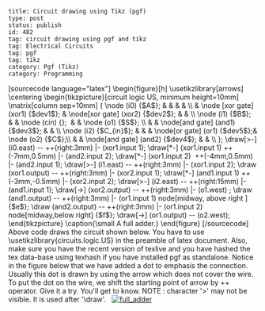 ~~~~ 
title: Circuit drawing using Tikz (pgf)
type: post
status: publish
id: 482
tag: circuit drawing using pgf and tikz
tag: Electrical Circuits
tag: pgf
tag: tikz
category: Pgf (Tikz)
category: Programming
~~~~

[sourcecode language="latex"] \\begin{figure}[h]
\\usetikzlibrary[arrows] \\centering \\begin{tikzpicture}[circuit logic
US, minimum height=10mm] \\matrix[column sep=10mm] { \\node (i0)
{\$A\$}; & & & & \\\\ & \\node [xor gate] (xor1) {\$dev1\$}; &
\\node[xor gate] (xor2) {\$dev2\$}; & & \\\\ \\node (i1) {\$B\$}; & &
\\node (cin) {};&nbsp; & & \\node (o1) {\$S\$}; \\\\ & & \\node[and
gate] (and1) {\$dev3\$}; & & \\\\ \\node (i2) {\$C\_{in}\$}; & & &
\\node[or gate] (or1) {\$dev5\$};& \\node (o2) {\$C\$};\\\\ & &
\\node[and gate] (and2) {\$dev4\$}; & & \\\\ }; \\draw[\>-] (i0.east) --
++(right:3mm) |- (xor1.input 1); \\draw[\*-] (xor1.input 1)
++(-7mm,0.5mm) |- (and2.input 2); \\draw[\*-] (xor1.input 2)&nbsp;
++(-4mm,0.5mm) |- (and2.input 1); \\draw[\>-] (i1.east) -- ++(right:3mm)
|- (xor1.input 2); \\draw (xor1.output) -- ++(right:3mm) |- (xor2.input
1); \\draw[\*-] (and1.input 1) ++(-3mm,-0.5mm) |- (xor2.input 2);
\\draw[\>-] (i2.east) -- ++(right:15mm) |- (and1.input 1); \\draw[-\>]
(xor2.output) -- ++(right:3mm) |- (o1.west) ; \\draw (and1.output) --
++(right:3mm) |- (or1.input 1) node[midway, above right ] {\$e\$};
\\draw (and2.output) -- ++(right:3mm) |- (or1.input 2) node[midway,below
right] {\$f\$}; \\draw[-\>] (or1.output) -- (o2.west);
\\end{tikzpicture} \\caption{\\small A full adder.} \\end{figure}
[/sourcecode] Above code draws the circuit shown below. You have to use
\\usetikzlibrary{circuits.logic.US} in the preamble of latex document.
Also, make sure you have the recent version of texlive and you have
hashed the tex data-base using texhash if you have installed pgf as
standalone. Notice in the figure below that we have added a dot to
emphasis the connection. Usually this dot is drawn by using the arrow
which does not cover the wire. To put the dot on the wire, we shift the
starting point of arrow by ++ operator. Give it a try. You'll get to
know. NOTE : character '\>' may not be visible. It is used after
'\\draw'.  
[![](http://dilawarnotes.files.wordpress.com/2011/10/full_adder.png "full_adder")](http://dilawarnotes.files.wordpress.com/2011/10/full_adder.png)
 

